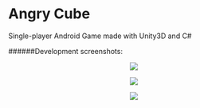 # Angry Cube
Single-player Android Game made with Unity3D and C#

######Development screenshots:
<p align="center">
  <img src = "http://i.imgur.com/7lQsvIq.png"/>
</p>

<p align="center">
  <img src = "http://i.imgur.com/51KiwFY.png"/>
</p>

<p align="center">
  <img src = "http://i.imgur.com/YcuzmPL.png"/>
</p>
